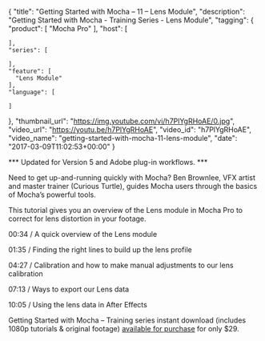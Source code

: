 {
  "title": "Getting Started with Mocha – 11 – Lens Module",
  "description": "Getting Started with Mocha - Training Series - Lens Module",
  "tagging": {
    "product": [
      "Mocha Pro"
    ],
    "host": [

    ],
    "series": [

    ],
    "feature": [
      "Lens Module"
    ],
    "language": [

    ]
  },
  "thumbnail_url": "https://img.youtube.com/vi/h7PlYgRHoAE/0.jpg",
  "video_url": "https://youtu.be/h7PlYgRHoAE",
  "video_id": "h7PlYgRHoAE",
  "video_name": "getting-started-with-mocha-11-lens-module",
  "date": "2017-03-09T11:02:53+00:00"
}

*** Updated for Version 5 and Adobe plug-in workflows. ***

Need to get up-and-running quickly with Mocha? Ben Brownlee, VFX artist and master trainer (Curious Turtle), guides Mocha users through the basics of Mocha’s powerful tools.

This tutorial gives you an overview of the Lens module in Mocha Pro to correct for lens distortion in your footage.

00:34 / A quick overview of the Lens module

01:35 / Finding the right lines to build up the lens profile

04:27 / Calibration and how to make manual adjustments to our lens calibration

07:13 / Ways to export our Lens data

10:05 / Using the lens data in After Effects

Getting Started with Mocha – Training series instant download (includes 1080p tutorials & original footage) [available for purchase](/store/?product=getting-started-with-Mocha-pro) for only $29.
